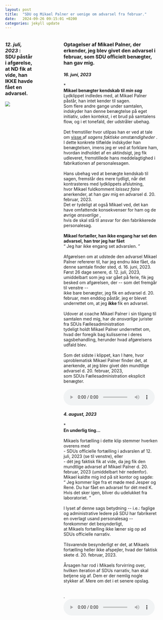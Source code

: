 ```yaml
---
layout: post
title:  "SDU og Mikael Palner er uenige om advarsel fra februar."
date:   2024-09-26 09:15:01 +0200
categories: jekyll update
---
```

 <div style="display:grid; gap:50px 100px;">
  <div style="grid-column-start:0; grid-column-end:1;">
   <div class="argument_component">
    <h3>
     <i>
      12. juli, 2023
     </i>
     : <br>SDU påstår i afgørelse, at ND fik at vide, han IKKE havde fået en advarsel.
    </h3>
    <div class="content">
     <a title='"Jeg har også noteret mig, at du på møde med din vejleder den 21. februar 2023 blev orienteret om, at din undskyldning i sagen fra BML den 31. januar 2023 blev accepteret og man ikke ville gå videre med sagen."' href="https://github.com/occupiedUsername/pift/blob/master/custom_assets/images/ben%C3%A6gtelse_af_advarsel_i_advarsel.png" target="_blank" rel="noreferrer noopener">
      <image src="https://github.com/occupiedUsername/pift/blob/master/custom_assets/images/ben%C3%A6gtelse_af_advarsel_i_advarsel.png">
     </image>
     </a>	
    </div>
   </div>
  </div>
  <div style="grid-column-start:1; grid-column-end:2;">
   <div class="argument_component">
    <h3>
     Optagelser af Mikael Palner, der erkender, jeg blev givet den advarsel i februar, som SDU officielt benægter, han gav mig.
    </h3>
    <div class="content">
     <div class="argument_component">
      <h4>
       <i>
        16. juni, 2023
       </i>
      </h4>
       <span class="tooltip-container">
        <span class="i_link">
         *
        </span>
	<br>
        <div class="tooltip-content">
         <span markdown="1">
          <b>
           Mikael benægter kendskab til
           <i>
            min sag
           </i>
          </b>
          <br/>
          Lydklippet indledes med, at Mikael Palner påstår, han intet kender til sagen.
          <br/>
          Som flere andre gange under samtalen, indskyder han denne benægtelse på eget initiativ, uden kontekst, i et brud på samtalens flow, og i et tonefald, der udstråler ubehag.
          <br/>
          <br/>
          Det fremstiller hvor utilpas han er ved at tale om
          <u>
           visse
          </u>
          af
          <i>
           sagens faktiske omstændigheder
          </i>
          . I dette konkrete tilfælde indskyder han benægtelsen, imens jeg er ved at forklare ham, hvordan indholdet af en aktindsigt, jeg fik udleveret, fremstillede hans meddelagtighed i fabrikationen af personalesagen.
          <br/>
          <br/>
          Hans ubehag ved at benægte kendskab til sagen, fremstår des mere tydligt, når det kontrasteres med lydklippets afslutning,
          <br/>
          hvor Mikael fuldkomment
          <i>
           laissez faire
          </i>
          anerkender, at han gav mig en advarsel d. 20. februar, 2023.
          <br/>
          Det er tydeligt at også Mikael ved, det kan have omfattende konsekvenser for ham og de øvrige
          <i>
           ansvarlige
          </i>
          ,
          <br/>
          hvis de skal stå til ansvar for den fabrikkerede personalesag.
          <br/>
          <br/>
          <b>
           Mikael fortæller, han ikke engang har set den advarsel, han tror jeg har fået
          </b>
          <br/>
          <q>
           Jeg har ikke engang set advarslen.
          </q>
          <br/>
          <br/>
          Afgørelsen om at udstede den advarsel Mikael Palner refererer til, har jeg endnu ikke fået, da denne samtale finder sted, d. 16. juni, 2023.
          <br/>
          Først 26 dage senere, d. 12. juli, 2023, umiddelbart som jeg var gået på ferie, fik jeg besked om afgørelsen, der -- som det fremgår til venstre --
          <br/>
          ikke bare benægter, jeg fik en advarsel d. 20. februar, men enddog påstår, jeg er blevet underrettet om, at jeg
          <b>
           ikke
          </b>
          fik en advarsel.
          <br/>
          <br/>
          Udover at coache Mikael Palner i sin tilgang til samtalen med mig, har
          <i>
           de ansvarlige
          </i>
          jurister fra SDUs Fællesadministration
          <br/>
          tydeligt holdt Mikael Palner underrettet om, hvad der foregik bag kulisserne i deres sagsbehandling, herunder hvad afgørelsens
          <br/>
          udfald blev.
          <br/>
          <br/>
          Som det sidste i klippet, kan I høre, hvor uproblematisk Mikael Palner finder det, at anerkende, at jeg blev givet dén mundtlige advarsel d. 20. februar, 2023,
          <br/>
          som SDUs Fællesadministration eksplicit benægter.
          <br/>
         </span>
         <br/>
        </div>
       </span>
      <div class="content">
       <audio controls="">
        <source src="https://github.com/occupiedUsername/pift/blob/master/custom_assets/audio/du_har_f%C3%A5et_en_advarsel___jaja_2.mp3"/>
        Your browser does not support the audio element.
       </audio>
      </div>
     </div>
     <div class="argument_component">
      <h4>
       <i>
        4. august, 2023
       </i>
      </h4>
       <span class="tooltip-container">
        <span class="i_link">
         *
        </span>
        <div class="tooltip-content">
         <span markdown="1">
          <b>
           En underlig ting...
          </b>
          <br/>
          <br/>
          Mikaels fortælling i dette klip stemmer hverken overens med <br>  
	  - SDUs officielle fortælling i advarslen af 12. juli, 2023 (se til venstre), eller <br> - dét jeg faktisk fik at vide, da jeg fik den mundtlige advarsel af Mikael Palner d. 20. februar, 2023 (umiddelbart hér nedenfor).
          <br/>
          Mikael kaldte mig ind på sit kontor og sagde:
          <br/>
          <q title="Mikael Palner, 20. februar, 2023.">
           Jeg kommer lige fra et møde med Jesper og René. Du har fået en advarsel for dét med K. Hvis det sker igen, bliver du udelukket fra laboratoriet.
          </q>
          <br/>
          <br/>
          I lyset af denne sags betydning -- i.e.: faglige og administrative ledere på SDU har fabrikeret en overlagt usand personalesag -- forekommer det besynderligt,
          <br/>
          at Mikaels fortælling ikke læner sig op ad SDUs officielle narrativ.
          <br/>
          <br/>
          Tilsvarende besynderligt er det, at Mikaels fortælling heller ikke afspejler, hvad der faktisk skete d. 20. februar, 2023.
          <br/>
          <br/>
          Årsagen har rod i Mikaels forvirring over, hvilken iteration af SDUs narrativ, han skal betjene sig af. Dem er der nemlig nogle stykker af. Mere om det i et senere opslag.
          <br/>
          <br/>
         </span>
         <br/>
        </div>
       </span>
       .
      <div class="content">
       <audio controls="">
        <source src="https://github.com/occupiedUsername/pift/blob/master/custom_assets/audio/det_har_jeg_da_anerkendt_masser_af_gange_0408.mp3"/>
        Your browser does not support the audio element.
       </audio>
      </div>
     </div>
    </div>
   </div>
  </div>
 </div>
